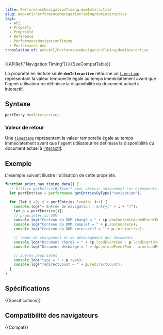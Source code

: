 ```yaml
---
title: PerformanceNavigationTiming.domInteractive
slug: Web/API/PerformanceNavigationTiming/domInteractive
tags:
  - API
  - Property
  - Propriété
  - Reference
  - PerformanceNavigationTiming
  - Performance Web
translation_of: Web/API/PerformanceNavigationTiming/domInteractive
---
```

{{APIRef("Navigation Timing")}}{{SeeCompatTable}}

La propriété en lecture seule **`domInteractive`** retourne un [`timestamp`](/fr/docs/Web/API/DOMHighResTimeStamp) représentant la valeur temporelle égale au temps immédiatement avant que l'agent utilisateur ne définisse la disponibilité du document actuel à [interactif](https://html.spec.whatwg.org/multipage/syntax.html#the-end).

## Syntaxe

```js
perfEntry.domInteractive;
```

### Valeur de retour

Une [`timestamp`](/fr/docs/Web/API/DOMHighResTimeStamp) représentant la valeur temporelle égale au temps immédiatement avant que l'agent utilisateur ne définisse la disponibilité du document actuel à [interactif](https://html.spec.whatwg.org/multipage/syntax.html#the-end).

## Exemple

L'exemple suivant illustre l'utilisation de cette propriété.

```js
function print_nav_timing_data() {
  // Utilise getEntriesByType() pour obtenir uniquement les événements de type "navigation".
  let perfEntries = performance.getEntriesByType("navigation");

  for (let i =0; i < perfEntries.length; i++) {
    console.log("= Entrée de navigation : entry[" + i + "]");
    let p = perfEntries[i];
    // propriétés du DOM
    console.log("Contenu du DOM chargé = " + (p.domContentLoadedEventEnd - p.domContentLoadedEventStart));
    console.log("Contenu du DOM complet = " + p.domComplete);
    console.log("Contenu du DOM interactif = " + p.interactive);

    // temps de chargement et de déchargement des documents
    console.log("Document chargé = " + (p.loadEventEnd - p.loadEventStart));
    console.log("Document déchargé = " + (p.unloadEventEnd - p.unloadEventStart));

    // autres propriétés
    console.log("type = " + p.type);
    console.log("redirectCount = " + p.redirectCount);
  }
}
```

## Spécifications

{{Specifications}}

## Compatibilité des navigateurs

{{Compat}}
